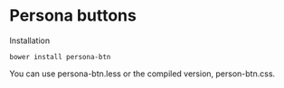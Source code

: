 Persona buttons
================

Installation
```
bower install persona-btn
```

You can use persona-btn.less or the compiled version, person-btn.css.

